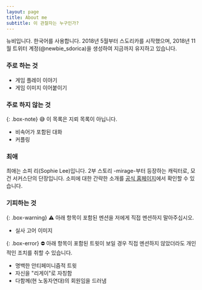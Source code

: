 ```yaml
---
layout: page
title: About me
subtitle: 이 관찰자는 누구인가?
---
```


뉴비입니다. 한국어를 사용합니다. 2018년 5월부터 스도리카를 시작했으며, 2018년 11월 트위터 계정(@newbie_sdorica)을 생성하여 지금까지 유지하고 있습니다.

### 주로 하는 것
* 게임 플레이 이야기
* 게임 이미지 이어붙이기

### 주로 하지 않는 것
{: .box-note} :sweat_smile: 이 목록은 지뢰 목록이 아닙니다.
* 비속어가 포함된 대화
* 커플링

### 최애
최애는 소피 리(Sophie Lee)입니다. 2부 스토리 -mirage-부터 등장하는 캐릭터로, 모건 서커스단의 단장입니다. 소피에 대한 간략한 소개를 [공식 홈페이지](https://www.sdorica.com/ko/character/sophie/)에서 확인할 수 있습니다.

### 기피하는 것
{: .box-warning} :warning: 아래 항목이 포함된 멘션을 저에게 직접 멘션하지 말아주십시오.
* 실사 고어 이미지

{: .box-error} :no_entry: 아래 항목이 포함된 트윗이 보일 경우 직접 멘션하지 않았더라도 개인적인 조치를 취할 수 있습니다.
* 명백한 안티페미니즘적 트윗
* 자신을 "리게이"로 자칭함
* 다함께(현 노동자연대)의 회원임을 드러냄
